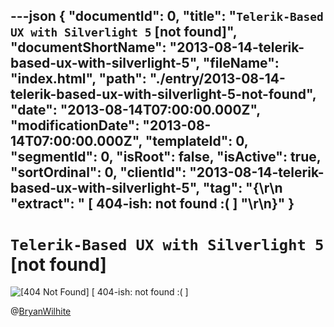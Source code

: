 ---json
{
  "documentId": 0,
  "title": "`Telerik-Based UX with Silverlight 5` [not found]",
  "documentShortName": "2013-08-14-telerik-based-ux-with-silverlight-5",
  "fileName": "index.html",
  "path": "./entry/2013-08-14-telerik-based-ux-with-silverlight-5-not-found",
  "date": "2013-08-14T07:00:00.000Z",
  "modificationDate": "2013-08-14T07:00:00.000Z",
  "templateId": 0,
  "segmentId": 0,
  "isRoot": false,
  "isActive": true,
  "sortOrdinal": 0,
  "clientId": "2013-08-14-telerik-based-ux-with-silverlight-5",
  "tag": "{\r\n  \"extract\": \"   [ 404-ish: not found :( ]  \"\r\n}"
}
---

# `Telerik-Based UX with Silverlight 5` [not found]

<div class="Note">

<img alt="[404 Not Found]" src="http://farm4.staticflickr.com/3695/9571848611_1dee86bf1a_n.jpg" /> [ 404-ish: not found :( ]

</div>

@[BryanWilhite](https://twitter.com/BryanWilhite)
